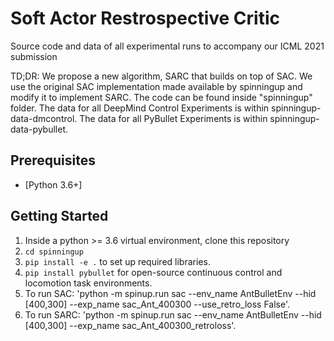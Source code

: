 # Soft Actor Restrospective Critic
Source code and data of all experimental runs to accompany our ICML 2021 submission

TD;DR: We propose a new algorithm, SARC that builds on top of SAC. We use the original SAC implementation made available by spinningup and modify it to implement SARC. The code can be found inside "spinningup" folder. The data for all DeepMind Control Experiments is within spinningup-data-dmcontrol. The data for all PyBullet Experiments is within spinningup-data-pybullet. 

## Prerequisites
 * [Python 3.6+]

## Getting Started
 1. Inside a python >= 3.6 virtual environment, clone this repository <br>
 2. `cd spinningup`<br>
 3. `pip install -e .` to set up required libraries. <br>
 4. `pip install pybullet` for open-source continuous control and locomotion task environments. <br>
 5. To run SAC: 'python -m spinup.run sac --env_name AntBulletEnv --hid [400,300] --exp_name sac_Ant_400300 --use_retro_loss False'. <br>
 6. To run SARC: 'python -m spinup.run sac --env_name AntBulletEnv --hid [400,300] --exp_name sac_Ant_400300_retroloss'. <br>
